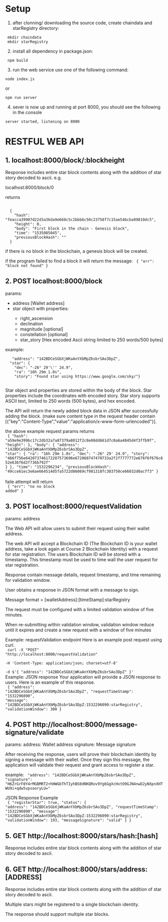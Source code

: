 <h1>Setup</h1>

1. after clonning/ downloading the source code, create chaindata and starRegistry directory:

<code> mkdir chaindata </code> <br>
<code> mkdir starRegistry </code>

2. install all dependency in package.json:

<code> npm build  </code>

3. run the web service use one of the following command:

<code>node index.js</code>

or

<code>npm run server</code>

4. sever is now up and running at port 8000, you should see the following in the console

<code>server started, listening on 8000</code>

<h1>RESTFUL WEB API</h1>

<h2> 1. localhost:8000/block/:blockheight</h2>

Response includes entire star block contents along with the addition of star story decoded to ascii.
e.g.

localhost:8000/block/0

returns

<code>
  {
    "hash": "feacca39907d22d3a36da9e668c5c2bbb6c50c23758f7c15ae546cba99810dc5",
    "height": 0,
    "body": "First block in the chain - Genesis block",
    "time": "1535085045",
    "previousBlockHash": ""
  }
</code>

if there is no block in the blockchain, a genesis block will be created.
  
if the program failed to find a block it will return the message:
<code>
{
  "err": "block not found"
  }
</code>

<h2>2. POST localhost:8000/block</h2>
  
  params: 
  <ul>
  <li>address [Wallet address]</li>
  <li>star object with properties:</li>
    <ul>
    <li>right_ascension</li>
    <li>declination</li>
    <li>magnitude [optional]</li>
    <li>constellation [optional]</li>
    <li>star_story [Hex encoded Ascii string limited to 250 words/500 bytes]</li>
    </ul>
  </ul>
  example:
  <br>
  <code>
   "address": "142BDCeSGbXjWKaAnYXbMpZ6sbrSAo3DpZ",
  "star": {
    "dec": "-26° 29'\'' 24.9",
    "ra": "16h 29m 1.0s",
    "story": "Found star using https://www.google.com/sky/"}
  </code>
  <br>
  
Star object and properties are stored within the body of the block.
Star properties include the coordinates with encoded story.
Star story supports ASCII text, limited to 250 words (500 bytes), and hex encoded.

The API will return the newly added block data in JSON after successfully adding the block. (make sure content type in the request header contain [{"key":"Content-Type","value":"application/x-www-form-urlencoded"}].
  
the above example request params returns 
<br>
  <code>
  {
  "hash": "a59e9e399bc17c2db32a7a87379a8012f2c8e08dd661d7c0a6a4845d4f3ffb9f",
  "height": 1,
  "body": {
    "address": "142BDCeSGbXjWKaAnYXbMpZ6sbrSAo3DpZ",
    "star": {
      "ra": "16h 29m 1.0s",
      "dec": "-26° 29' 24.9",
      "story": "466f756e642073746172207573696e672068747470733a2f2f7777772e676f6f676c652e636f6d2f736b792f"
    }
  },
  "time": "1532296234",
  "previousBlockHash": "49cce61ec3e6ae664514d5fa5722d86069cf981318fc303750ce66032d0acff3"
  }
  </code>
  <br>
  faile attempt will return 
  <br>
  <code>
  {
  "err": "no no block added"
  }
 </code>
  
<h2>3. POST localhost:8000/requestValidation</h2>
  
params: address

The Web API will allow users to submit their request using their wallet address.

The web API will accept a Blockchain ID (The Blockchain ID is your wallet address, take a look again at Course 2 Blockchain Identity) with a request for star registration. The users Blockchain ID will be stored with a timestamp. This timestamp must be used to time wall the user request for star registration. 
  
Response contain message details, request timestamp, and time remaining for validation window.

User obtains a response in JSON format with a message to sign.

Message format = [walletAddress]:[timeStamp]:starRegistry

The request must be configured with a limited validation window of five minutes.

When re-submitting within validation window, validation window reduce until it expires and create a new request with a window of five minutes

Example: requestValidation endpoint
Here is an example post request using curl.
<br>
<code>
curl -X "POST" "http://localhost:8000/requestValidation" \
     -H 'Content-Type: application/json; charset=utf-8' \
     -d $'{
  "address": "142BDCeSGbXjWKaAnYXbMpZ6sbrSAo3DpZ"
}'
 </code>
 <br>
Example: JSON response
Your application will provide a JSON response to users. Here is an example of this response.
<br>
<code>
{
  "address": "142BDCeSGbXjWKaAnYXbMpZ6sbrSAo3DpZ",
  "requestTimeStamp": "1532296090",
  "message": "142BDCeSGbXjWKaAnYXbMpZ6sbrSAo3DpZ:1532296090:starRegistry",
  "validationWindow": 300
}
 </code>

<h2>4. POST http://localhost:8000/message-signature/validate </h2>
params:
address: Wallet address
signature: Message signature

After receiving the response, users will prove their blockchain identity by signing a message with their wallet. Once they sign this message, the application will validate their request and grant access to register a star.

example:
<code> "address": "142BDCeSGbXjWKaAnYXbMpZ6sbrSAo3DpZ",
  "signature": "H6ZrGrF0Y4rMGBMRT2+hHWGbThTIyhBS0dNKQRov9Yg6GgXcHxtO9GJN4nwD2yNXpnXHTWU9i+qdw5vpsooryLU="</code>
  <br>

JSON Response Example
<br>
<code>
{
  "registerStar": true,
  "status": {
    "address": "142BDCeSGbXjWKaAnYXbMpZ6sbrSAo3DpZ",
    "requestTimeStamp": "1532296090",
    "message": "142BDCeSGbXjWKaAnYXbMpZ6sbrSAo3DpZ:1532296090:starRegistry",
    "validationWindow": 193,
    "messageSignature": "valid"
  }
}
</code>

<h2>5. GET  http://localhost:8000/stars/hash:[hash]</h2>
Response includes entire star block contents along with the addition of star story decoded to ascii.
<h2>6. GET  http://localhost:8000/stars/address:[ADDRESS] </h2>
Response includes entire star block contents along with the addition of star story decoded to ascii.

Multiple stars might be registered to a single blockchain identity.

The response should support multiple star blocks.
